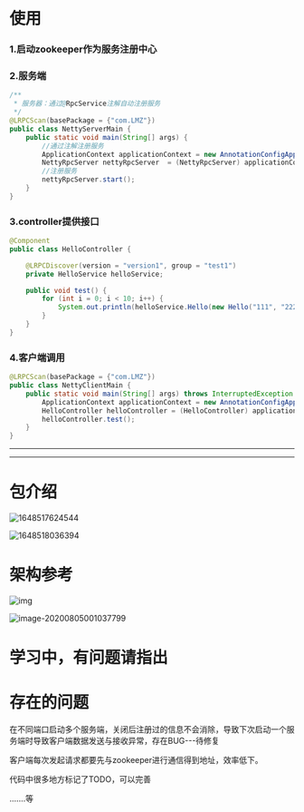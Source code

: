 # 使用

### 1.启动zookeeper作为服务注册中心

### 2.服务端

```java
/**
 * 服务器：通过@RpcService注解自动注册服务
 */
@LRPCScan(basePackage = {"com.LMZ"})
public class NettyServerMain {
    public static void main(String[] args) {
        //通过注解注册服务
        ApplicationContext applicationContext = new AnnotationConfigApplicationContext(NettyServerMain.class);
        NettyRpcServer nettyRpcServer  = (NettyRpcServer) applicationContext.getBean("nettyRpcServer");
        //注册服务
        nettyRpcServer.start();
    }
}
```

### 3.controller提供接口

```java
@Component
public class HelloController {

    @LRPCDiscover(version = "version1", group = "test1")
    private HelloService helloService;

    public void test() {
        for (int i = 0; i < 10; i++) {
            System.out.println(helloService.Hello(new Hello("111", "222")));
        }
    }
}
```

### 4.客户端调用

```java
@LRPCScan(basePackage = {"com.LMZ"})
public class NettyClientMain {
    public static void main(String[] args) throws InterruptedException {
        ApplicationContext applicationContext = new AnnotationConfigApplicationContext(NettyClientMain.class);
        HelloController helloController = (HelloController) applicationContext.getBean("helloController");
        helloController.test();
    }
}
```

****************

************

# 包介绍

![1648517624544](C:\Users\limin\AppData\Roaming\Typora\typora-user-images\1648517624544.png)

![1648518036394](C:\Users\limin\AppData\Roaming\Typora\typora-user-images\1648518036394.png)

# 架构参考

![img](https://gitee.com/SnailClimb/guide-rpc-framework/raw/master/images/rpc-architure.png)

![image-20200805001037799](http://ganghuan.oss-cn-shenzhen.aliyuncs.com/img/image-20200805124759206.png)





# 学习中，有问题请指出

# 存在的问题

在不同端口启动多个服务端，关闭后注册过的信息不会消除，导致下次启动一个服务端时导致客户端数据发送与接收异常，存在BUG---待修复

客户端每次发起请求都要先与zookeeper进行通信得到地址，效率低下。

代码中很多地方标记了TODO，可以完善

.......等